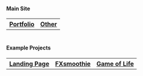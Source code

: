 <h4>Main Site</h4>
<table>
  <tr>
    <th><a href="https://portfolio.teaguehannam.com">Portfolio</a></th>
    <th><a href="https://teaguehannam.com">Other</a></th>
  </tr>
</table>
<h1></h1>
<h4>Example Projects</h4>
<table>
  <tr>
    <th><a href="https://futureinteriordesigns.netlify.app/">Landing Page</a></th>
    <th><a href="https://fxsmoothie.com/">FXsmoothie</a></th>
    <th><a href="https://tea-game-of-life.netlify.app/">Game of Life</a></th>
  </tr>
</table>

